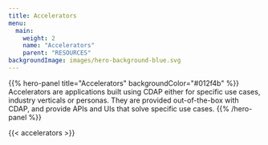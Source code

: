 ```yaml
---
title: Accelerators
menu:
  main:
    weight: 2
    name: "Accelerators"
    parent: "RESOURCES"
backgroundImage: images/hero-background-blue.svg
---
```


{{% hero-panel title="Accelerators" backgroundColor="#012f4b" %}}
Accelerators are applications built using CDAP either for specific use cases, industry verticals or personas. 
They are provided out-of-the-box with CDAP, and provide APIs and UIs that solve specific use cases.
{{% /hero-panel %}}

{{< accelerators >}}
